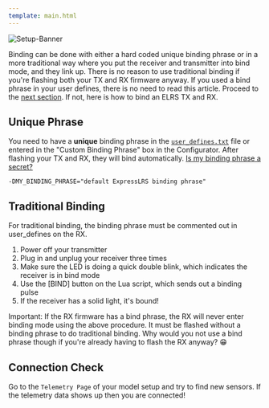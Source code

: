 ```yaml
---
template: main.html
---
```


![Setup-Banner](https://raw.githubusercontent.com/ExpressLRS/ExpressLRS-Hardware/master/img/quick-start.png)

Binding can be done with either a hard coded unique binding phrase or in a more traditional way where you put the receiver and transmitter into bind mode, and they link up. There is no reason to use traditional binding if you're flashing both your TX and RX firmware anyway. If you used a bind phrase in your user defines, there is no need to read this article. Proceed to the [next section](/quick-start/pre-1stflight). If not, here is how to bind an ELRS TX and RX.

## Unique Phrase

You need to have a **unique** binding phrase in the [`user_defines.txt`](https://github.com/ExpressLRS/ExpressLRS/wiki/User-Defines#binding-phrase) file or entered in the "Custom Binding Phrase" box in the Configurator.  After flashing your TX and RX, they will bind automatically. [Is my binding phrase a secret?](https://github.com/ExpressLRS/ExpressLRS/wiki/FAQ#is-my-binding-phrase-a-secret)

```
-DMY_BINDING_PHRASE="default ExpressLRS binding phrase"
```

## Traditional Binding

For traditional binding, the binding phrase must be commented out in user_defines on the RX.

1. Power off your transmitter
2. Plug in and unplug your receiver three times
3. Make sure the LED is doing a quick double blink, which indicates the receiver is in bind mode
4. Use the [BIND] button on the Lua script, which sends out a binding pulse
5. If the receiver has a solid light, it's bound!

Important: If the RX firmware has a bind phrase, the RX will never enter binding mode using the above procedure. It must be flashed without a binding phrase to do traditional binding. Why would you not use a bind phrase though if you're already having to flash the RX anyway? :grin:

## Connection Check

Go to the `Telemetry Page` of your model setup and try to find new sensors. If the telemetry data shows up then you are connected!
